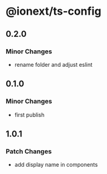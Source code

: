 # @ionext/ts-config

## 0.2.0

### Minor Changes

- rename folder and adjust eslint

## 0.1.0

### Minor Changes

- first publish

## 1.0.1

### Patch Changes

- add display name in components
